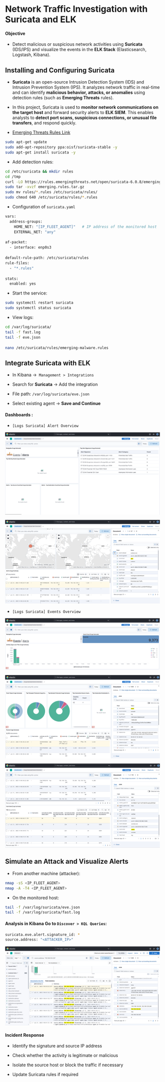 # Network Traffic Investigation with Suricata and ELK

#### Objective

- Detect malicious or suspicious network activities using **Suricata** (IDS/IPS) and visualize the events in the **ELK Stack** (Elasticsearch, Logstash, Kibana).

## Installing and Configuring Suricata

- **Suricata** is an open-source Intrusion Detection System (IDS) and Intrusion Prevention System (IPS). It analyzes network traffic in real-time and can identify **malicious behavior, attacks, or anomalies** using detection rules (such as **Emerging Threats** rules).

- In this project, Suricata is used to **monitor network communications on the target host** and forward security alerts to **ELK SIEM**. This enables analysts to **detect port scans, suspicious connections, or unusual file transfers**, and respond quickly.

- [Emerging Threats Rules Link](https://rules.emergingthreats.net/)

```sh
sudo apt-get update
sudo add-apt-repository ppa:oisf/suricata-stable -y
sudo apt-get install suricata -y
```

- Add detection rules:

```sh
cd /etc/suricata && mkdir rules
cd /tmp
curl -LO https://rules.emergingthreats.net/open/suricata-6.0.8/emerging.rules.tar.gz
sudo tar -xvzf emerging.rules.tar.gz
sudo mv rules/*.rules /etc/suricata/rules/
sudo chmod 640 /etc/suricata/rules/*.rules
```

- Configuration of `suricata.yaml`

```sh
vars:
  address-groups:
    HOME_NET: "[IP_FLEET_AGENT]"   # IP address of the monitored host
    EXTERNAL_NET: "any"

af-packet:
  - interface: enp0s3

default-rule-path: /etc/suricata/rules
rule-files:
  - "*.rules"

stats:
  enabled: yes
```

- Start the service:

```sh
sudo systemctl restart suricata
sudo systemctl status suricata
```

- View logs:

```sh
cd /var/log/suricata/
tail -f fast.log
tail -f eve.json

nano /etc/suricata/rules/emerging-malware.rules
```

## Integrate Suricata with ELK

- In Kibana ->` Management > Integrations`

- Search for **Suricata** -> Add the integration

- File path: `/var/log/suricata/eve.json`

- Select existing agent -> **Save and Continue**

#### Dashboards :

- `[Logs Suricata] Alert Overview`

![ELK](/Elastic_Stack_Ubuntu/assets/12.png)

![ELK](/Elastic_Stack_Ubuntu/assets/13.png)

- `[Logs Suricata] Events Overview`

![ELK](/Elastic_Stack_Ubuntu/assets/14.png)

![ELK](/Elastic_Stack_Ubuntu/assets/15.png)

![ELK](/Elastic_Stack_Ubuntu/assets/16.png)

## Simulate an Attack and Visualize Alerts

- From another machine (attacker):

```sh
nmap -sS <IP_FLEET_AGENT>
nmap -A -T4 <IP_FLEET_AGENT>
```

- On the monitored host:

```sh
tail -f /var/log/suricata/eve.json
tail -f /var/log/suricata/fast.log
```

#### Analysis in Kibana Go to `Discover > KQL Queries`:

```sh
suricata.eve.alert.signature_id: *
source.address: "<ATTACKER_IP>"
```

![ELK](/Elastic_Stack_Ubuntu/assets/17.png)

#### Incident Response

- Identify the signature and source IP address

- Check whether the activity is legitimate or malicious

- Isolate the source host or block the traffic if necessary

- Update Suricata rules if required
